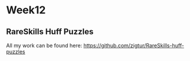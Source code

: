 # Week12

## RareSkills Huff Puzzles

All my work can be found here: https://github.com/zigtur/RareSkills-huff-puzzles
